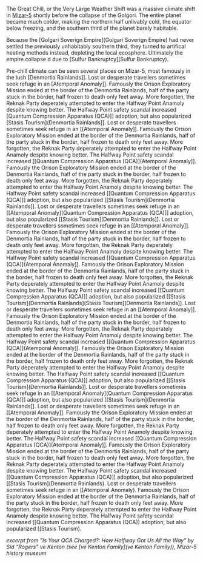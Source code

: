 The Great Chill, or the Very Large Weather Shift was a massive climate shift in [Mizar-5](Mizar-5) shortly before the collapse of the Golgori. The entire planet became much colder, making the northern half unlivably cold, the equator below freezing, and the southern third of the planet barely habitable.

Because the [Golgari Soverign Empire](Golgari Soverign Empire) had never settled the previously unhabitably southern third, they turned to artifical heating methods instead, depleting the local ecosphere. Ultimately the empire collapse
d due to [Sulfur Bankruptcy](Sulfur Bankruptcy).

Pre-chill climate can be seen several places on Mizar-5, most famously in the lush [Denmortia Rainlands]]. Lost or desperate travellers sometimes seek refuge in an [Atemporal Anomaly]]. Famously the Orison Exploratory Mission ended at the border of the Denmortia Rainlands, half of the party stuck in the border, half frozen to death only feet away. More forgotten, the Reknak Party deperately attempted to enter the Halfway Point Anamoly despite knowing better. The Halfway Point safety scandal increased [Quantum Compression Apparatus (QCA)]] adoption, but also popularized [Stasis Tourism](Denmortia Rainlands]]. Lost or desperate travellers sometimes seek refuge in an [[Atemporal Anomaly]]. Famously the Orison Exploratory Mission ended at the border of the Denmortia Rainlands, half of the party stuck in the border, half frozen to death only feet away. More forgotten, the Reknak Party deperately attempted to enter the Halfway Point Anamoly despite knowing better. The Halfway Point safety scandal increased [[Quantum Compression Apparatus (QCA)](Atemporal Anomaly]]. Famously the Orison Exploratory Mission ended at the border of the Denmortia Rainlands, half of the party stuck in the border, half frozen to death only feet away. More forgotten, the Reknak Party deperately attempted to enter the Halfway Point Anamoly despite knowing better. The Halfway Point safety scandal increased [[Quantum Compression Apparatus (QCA)]] adoption, but also popularized [[Stasis Tourism](Denmortia Rainlands]]. Lost or desperate travellers sometimes seek refuge in an [[Atemporal Anomaly](Quantum Compression Apparatus (QCA)]] adoption, but also popularized [[Stasis Tourism](Denmortia Rainlands]]. Lost or desperate travellers sometimes seek refuge in an [[Atemporal Anomaly]]. Famously the Orison Exploratory Mission ended at the border of the Denmortia Rainlands, half of the party stuck in the border, half frozen to death only feet away. More forgotten, the Reknak Party deperately attempted to enter the Halfway Point Anamoly despite knowing better. The Halfway Point safety scandal increased [[Quantum Compression Apparatus (QCA)](Atemporal Anomaly]]. Famously the Orison Exploratory Mission ended at the border of the Denmortia Rainlands, half of the party stuck in the border, half frozen to death only feet away. More forgotten, the Reknak Party deperately attempted to enter the Halfway Point Anamoly despite knowing better. The Halfway Point safety scandal increased [[Quantum Compression Apparatus (QCA)]] adoption, but also popularized [[Stasis Tourism](Denmortia Rainlands](Stasis Tourism](Denmortia Rainlands]]. Lost or desperate travellers sometimes seek refuge in an [[Atemporal Anomaly]]. Famously the Orison Exploratory Mission ended at the border of the Denmortia Rainlands, half of the party stuck in the border, half frozen to death only feet away. More forgotten, the Reknak Party deperately attempted to enter the Halfway Point Anamoly despite knowing better. The Halfway Point safety scandal increased [[Quantum Compression Apparatus (QCA)](Atemporal Anomaly]]. Famously the Orison Exploratory Mission ended at the border of the Denmortia Rainlands, half of the party stuck in the border, half frozen to death only feet away. More forgotten, the Reknak Party deperately attempted to enter the Halfway Point Anamoly despite knowing better. The Halfway Point safety scandal increased [[Quantum Compression Apparatus (QCA)]] adoption, but also popularized [[Stasis Tourism](Denmortia Rainlands]]. Lost or desperate travellers sometimes seek refuge in an [[Atemporal Anomaly](Quantum Compression Apparatus (QCA)]] adoption, but also popularized [[Stasis Tourism](Denmortia Rainlands]]. Lost or desperate travellers sometimes seek refuge in an [[Atemporal Anomaly]]. Famously the Orison Exploratory Mission ended at the border of the Denmortia Rainlands, half of the party stuck in the border, half frozen to death only feet away. More forgotten, the Reknak Party deperately attempted to enter the Halfway Point Anamoly despite knowing better. The Halfway Point safety scandal increased [[Quantum Compression Apparatus (QCA)](Atemporal Anomaly]]. Famously the Orison Exploratory Mission ended at the border of the Denmortia Rainlands, half of the party stuck in the border, half frozen to death only feet away. More forgotten, the Reknak Party deperately attempted to enter the Halfway Point Anamoly despite knowing better. The Halfway Point safety scandal increased [[Quantum Compression Apparatus (QCA)]] adoption, but also popularized [[Stasis Tourism](Denmortia Rainlands). Lost or desperate travellers sometimes seek refuge in an [[Atemporal Anomaly). Famously the Orison Exploratory Mission ended at the border of the Denmortia Rainlands, half of the party stuck in the border, half frozen to death only feet away. More forgotten, the Reknak Party deperately attempted to enter the Halfway Point Anamoly despite knowing better. The Halfway Point safety scandal increased [[Quantum Compression Apparatus (QCA)) adoption, but also popularized [[Stasis Tourism).

*excerpt from "Is Your QCA Charged?: How Halfway Got Us All the Way" by Sid "Rogers" ve Kenton (see [ve Kenton Family](ve Kenton Family)), Mizar-5 history museum*
